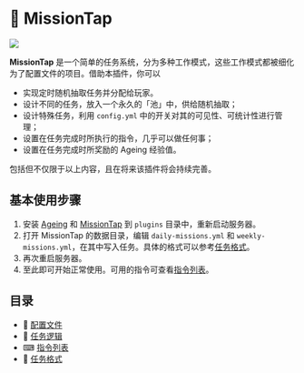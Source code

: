 # 📕 MissionTap

![](https://img.shields.io/badge/version-1.0-brightgreen)

**MissionTap** 是一个简单的任务系统，分为多种工作模式，这些工作模式都被细化为了配置文件的项目。借助本插件，你可以

- 实现定时随机抽取任务并分配给玩家。
- 设计不同的任务，放入一个永久的「池」中，供给随机抽取；
- 设计特殊任务，利用 `config.yml` 中的开关对其的可见性、可统计性进行管理；
- 设置在任务完成时所执行的指令，几乎可以做任何事；
- 设置在任务完成时所奖励的 Ageing 经验值。

包括但不仅限于以上内容，且在将来该插件将会持续完善。

## 基本使用步骤

1. 安装 [Ageing](//github.com/sotapmc/Ageing) 和 [MissionTap](//github.com/sotapmc/MissionTap) 到 `plugins` 目录中，重新启动服务器。
2. 打开 MissionTap 的数据目录，编辑 `daily-missions.yml` 和 `weekly-missions.yml`，在其中写入任务。具体的格式可以参考[任务格式](/missiontap/structure.md)。
3. 再次重启服务器。
4. 至此即可开始正常使用。可用的指令可查看[指令列表]()。

## 目录

- 🔧 [配置文件](/missiontap/config.md)
- 🏃‍ [任务逻辑](/missiontap/mission.md)
- ⌨ [指令列表](/missiontap/commands.md)
- 📕 [任务格式](/missiontap/structure.md)